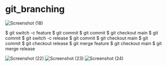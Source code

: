 # git_branching

![Screenshot (18)](https://github.com/user-attachments/assets/338cc7dc-9990-4c61-b055-cf6959af5522)

$ git switch -c feature
$ git commit
$ git commit
$ git checkout main
$ git commit
$ git switch -c release
$ git commit
$ git checkout main
$ git commit
$ git checkout release
$ git merge feature
$ git checkout main
$ git merge release


![Screenshot (22)](https://github.com/user-attachments/assets/8108bd61-4f1e-496f-b43f-43b3c929ea72)
![Screenshot (23)](https://github.com/user-attachments/assets/2c900fa3-7f35-4ef6-a5b5-c684cd0e3ac5)
![Screenshot (24)](https://github.com/user-attachments/assets/b46b2413-2a2f-4004-8545-a7a1882599e1)


